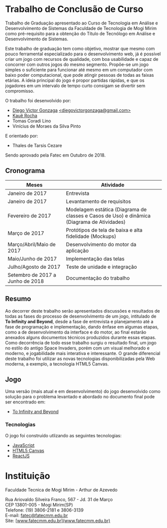 # Trabalho de Conclusão de Curso
Trabalho de Graduação apresentado ao Curso de Tecnologia em Análise e Desenvolvimento de Sistemas da Faculdade de Tecnologia de Mogi Mirim como pré-requisito para a obtenção do Título de Tecnólogo em Análise e Desenvolvimento de Sistemas.

Este trabalho de graduação tem como objetivo, mostrar que mesmo com pouco ferramental especializado para o desenvolvimento web, já é possível criar um jogo com recursos de qualidade, com boa usabilidade e capaz de concorrer com outros jogos do mesmo segmento. Propõe-se um jogo simples o suficiente para funcionar até mesmo em um computador com baixo poder computacional, que pode atingir pessoas de todas as faixas etárias. A ideia principal do jogo é propor partidas rápidas, e que os jogadores em um intervalo de tempo curto consigam se divertir sem compromisso.

O trabalho foi desenvolvido por:

* [Diego Victor Gonzaga](https://www.linkedin.com/in/diego-victor-gonzaga) [\<diegovictorgonzaga@gmail.com\>](mailto:diegovictorgonzaga@gmail.com)
* [Kauê Rocha](https://www.linkedin.com/in/kauê-rocha-017625152)
* Tomas Coradi Lino
* Vinícius de Moraes da Silva Pinto

E orientado por:
* Thales de Tarsis Cezare

Sendo aprovado pela Fatec em Outubro de 2018.

## Cronograma
|Meses|Atividade
|---|---
|Janeiro de 2017|Entrevista
|Janeiro de 2017|Levantamento de requisitos
|Fevereiro de 2017|Modelagem estática (Diagrama de classes e Casos de Uso) e dinâmica (Diagrama de Atividades)
|Março de 2017|Protótipos de tela de baixa e alta fidelidade (Mockups)
|Março/Abril/Maio de 2017|Desenvolvimento do motor da aplicação
|Maio/Junho de 2017|Implementação das telas
|Julho/Agosto de 2017|Teste de unidade e integração
|Setembro de 2017 a Junho de 2018|Documentação do trabalho

## Resumo
Ao decorrer deste trabalho serão apresentados discussões e resultados de todas as fases do processo de desenvolvimento de um jogo, intitulado de **To Infinity and Beyond**, desde a fase de entrevista e planejamento até a fase de programação e implementação, dando ênfase em algumas etapas, como a de desenvolvimento da interface e do motor, ao final estarão anexados alguns documentos técnicos produzidos durante essas etapas.
Como decorrência de todo esse trabalho surgiu o resultado final, um jogo no estilo do antigo Space Invaders, porém com um visual melhorado e moderno, e jogabilidade mais interativa e interessante. O grande diferencial deste trabalho foi utilizar as novas tecnologias disponibilizadas pela Web moderna, a exemplo, a tecnologia HTML5 Canvas.

## Jogo
Uma versão (mais atual e em desenvolvimento) do jogo desenvolvido como solução para o problema levantado e abordado no documento final pode ser encontrado em:
* [To Infinity and Beyond](https://github.com/DiegoVictor/spaceship-canvas)

### Tecnologias
O jogo foi construído utlizando as seguintes tecnologias:

* [JavaScript](https://wiki.developer.mozilla.org/docs/Web/JavaScript)
* [HTML5 Canvas](https://developer.mozilla.org/docs/Web/HTML/Canvas)
* [ReactJS](https://reactjs.org)

# Instituição
Faculdade Tecnica de Mogi Mirim - Arthur de Azevedo

Rua Ariovaldo Silveira Franco, 567 - Jd. 31 de Março<br>
CEP 13801-005 - Mogi Mirim(SP)<br>
Telefone: (19) 3806-2181 e 3806-3139<br>
E-mail: [fatec@fatecmm.edu.br](mailto:fatec@fatecmm.edu.br)<br>
Site: [www.fatecmm.edu.br](www.fatecmm.edu.br)